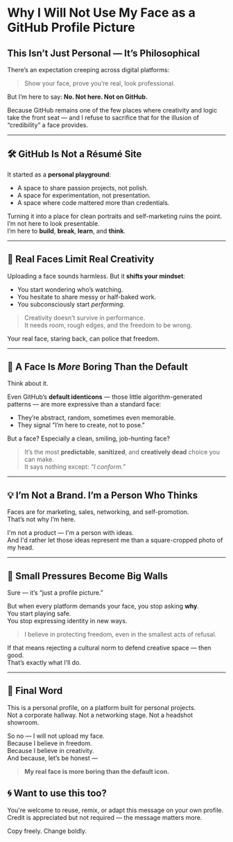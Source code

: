 # Why I Will Not Use My Face as a GitHub Profile Picture

## This Isn’t Just Personal — It’s Philosophical

There’s an expectation creeping across digital platforms:  
> Show your face, prove you’re real, look professional.

But I’m here to say: **No. Not here. Not on GitHub.**

Because GitHub remains one of the few places where creativity and logic take the front seat — and I refuse to sacrifice that for the illusion of “credibility” a face provides.

---

## 🛠 GitHub Is Not a Résumé Site

It started as a **personal playground**:
- A space to share passion projects, not polish.
- A space for experimentation, not presentation.
- A space where code mattered more than credentials.

Turning it into a place for clean portraits and self-marketing ruins the point.  
I’m not here to look presentable.  
I’m here to **build**, **break**, **learn**, and **think**.

---

## 🎨 Real Faces Limit Real Creativity

Uploading a face sounds harmless. But it **shifts your mindset**:
- You start wondering who’s watching.
- You hesitate to share messy or half-baked work.
- You subconsciously start *performing*.

> Creativity doesn't survive in performance.  
> It needs room, rough edges, and the freedom to be wrong.

Your real face, staring back, can police that freedom.

---

## 🤖 A Face Is *More* Boring Than the Default

Think about it.

Even GitHub’s **default identicons** — those little algorithm-generated patterns — are more expressive than a standard face:
- They’re abstract, random, sometimes even memorable.
- They signal "I’m here to create, not to pose."

But a face? Especially a clean, smiling, job-hunting face?

> It’s the most **predictable**, **sanitized**, and **creatively dead** choice you can make.  
> It says nothing except: *“I conform.”*

---

## 💡 I’m Not a Brand. I’m a Person Who Thinks

Faces are for marketing, sales, networking, and self-promotion.  
That’s not why I’m here.

I'm not a product — I'm a person with ideas.  
And I'd rather let those ideas represent me than a square-cropped photo of my head.

---

## 🧱 Small Pressures Become Big Walls

Sure — it’s “just a profile picture.”

But when every platform demands your face, you stop asking **why**.  
You start playing safe.  
You stop expressing identity in new ways.

> I believe in protecting freedom, even in the smallest acts of refusal.

If that means rejecting a cultural norm to defend creative space — then good.  
That’s exactly what I’ll do.

---

## 🧭 Final Word

This is a personal profile, on a platform built for personal projects.  
Not a corporate hallway. Not a networking stage. Not a headshot showroom.

So no — I will not upload my face.  
Because I believe in freedom.  
Because I believe in creativity.  
And because, let’s be honest —

> **My real face is more boring than the default icon.**

## 🌀 Want to use this too?

You're welcome to reuse, remix, or adapt this message on your own profile.  
Credit is appreciated but not required — the message matters more.

Copy freely. Change boldly.
